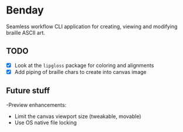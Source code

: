 # Benday

Seamless workflow CLI application for creating, viewing and modifying braille ASCII art.

## TODO

- [x] Look at the `lipgloss` package for coloring and alignments
- [x] Add piping of braille chars to create into canvas image

## Future stuff

-Preview enhancements:

- Limit the canvas viewport size (tweakable, movable)
- Use OS native file locking

